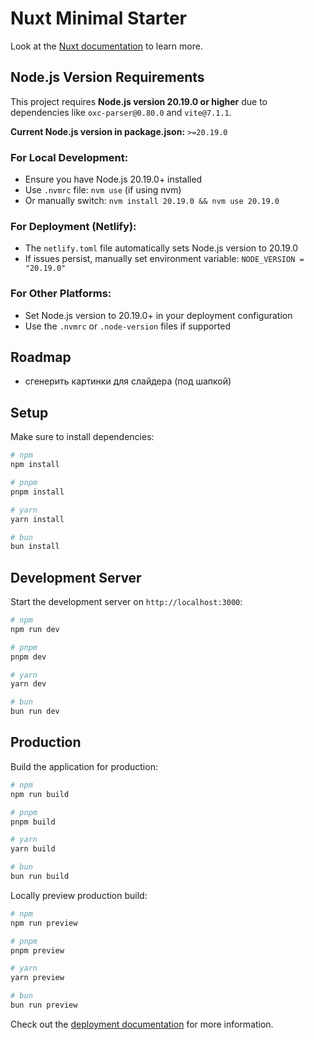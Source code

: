 # Nuxt Minimal Starter

Look at the [Nuxt documentation](https://nuxt.com/docs/getting-started/introduction) to learn more.

## Node.js Version Requirements

This project requires **Node.js version 20.19.0 or higher** due to dependencies like `oxc-parser@0.80.0` and `vite@7.1.1`.

**Current Node.js version in package.json:** `>=20.19.0`

### For Local Development:
- Ensure you have Node.js 20.19.0+ installed
- Use `.nvmrc` file: `nvm use` (if using nvm)
- Or manually switch: `nvm install 20.19.0 && nvm use 20.19.0`

### For Deployment (Netlify):
- The `netlify.toml` file automatically sets Node.js version to 20.19.0
- If issues persist, manually set environment variable: `NODE_VERSION = "20.19.0"`

### For Other Platforms:
- Set Node.js version to 20.19.0+ in your deployment configuration
- Use the `.nvmrc` or `.node-version` files if supported

## Roadmap

<ul>
<li>
сгенерить картинки для слайдера (под шапкой)
</li>
</ul>

## Setup

Make sure to install dependencies:

```bash
# npm
npm install

# pnpm
pnpm install

# yarn
yarn install

# bun
bun install
```

## Development Server

Start the development server on `http://localhost:3000`:

```bash
# npm
npm run dev

# pnpm
pnpm dev

# yarn
yarn dev

# bun
bun run dev
```

## Production

Build the application for production:

```bash
# npm
npm run build

# pnpm
pnpm build

# yarn
yarn build

# bun
bun run build
```

Locally preview production build:

```bash
# npm
npm run preview

# pnpm
pnpm preview

# yarn
yarn preview

# bun
bun run preview
```

Check out the [deployment documentation](https://nuxt.com/docs/getting-started/deployment) for more information.
